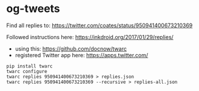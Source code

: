 # og-tweets

Find all replies to: https://twitter.com/coates/status/950941400673210369

Followed instructions here: https://inkdroid.org/2017/01/29/replies/

* using this: https://github.com/docnow/twarc
* registered Twitter app here: https://apps.twitter.com/

```
pip install twarc
twarc configure
twarc replies 950941400673210369 > replies.json
twarc replies 950941400673210369 --recursive > replies-all.json
```
